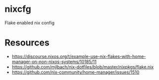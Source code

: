 # nixcfg
Flake enabled nix config

# Resources

- https://discourse.nixos.org/t/example-use-nix-flakes-with-home-manager-on-non-nixos-systems/10185/11
- https://github.com/mjlbach/nix-dotfiles/blob/master/nixpkgs/flake.nix
- https://github.com/nix-community/home-manager/issues/1510

